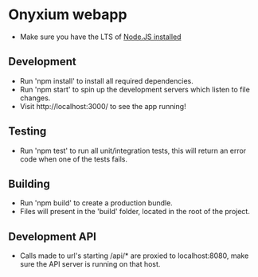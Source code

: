 # Onyxium webapp

* Make sure you have the LTS of [Node.JS installed](https://nodejs.org/en/)

## Development

* Run 'npm install' to install all required dependencies.
* Run 'npm start' to spin up the development servers which listen to file changes.
* Visit http://localhost:3000/ to see the app running!

## Testing

* Run 'npm test' to run all unit/integration tests, this will return an error code when one of the tests fails.

## Building

* Run 'npm build' to create a production bundle.
* Files will present in the 'build' folder, located in the root of the project.

## Development API

* Calls made to url's starting /api/* are proxied to localhost:8080, make sure the API server is running on that host.
